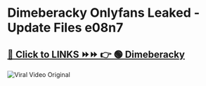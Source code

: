 
 # Dimeberacky Onlyfans Leaked - Update Files e08n7

## <h2><a href="https://clipsfans.com/Dimeberacky&ref=git">🔗 Click to LINKS ⏩⏩ 👉 🟢 Dimeberacky </a></h2>

<a href="https://clipsfans.com/Dimeberacky&ref=git" rel="nofollow" data-target="animated-image.originalLink"><img src="https://i.ibb.co.com/xMMVF88/686577567.gif" alt="Viral Video Original" style="max-width: 100%; display: inline-block;" data-target="animated-image.originalImage"></a>

